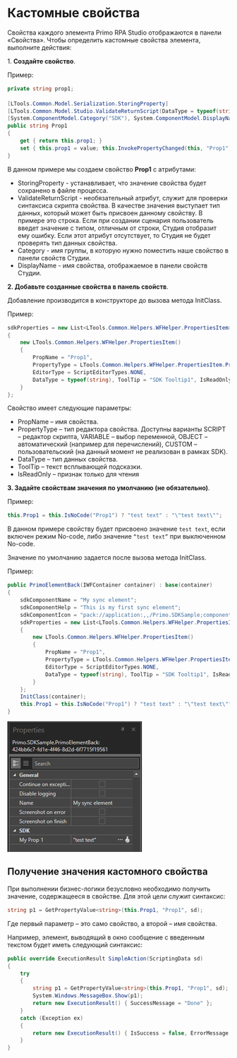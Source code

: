 # Кастомные свойства

Свойства каждого элемента Primo RPA Studio отображаются в панели «Свойства». Чтобы определить кастомные свойства элемента, выполните действия:

1\. **Создайте свойство**.

Пример:

```csharp
private string prop1;

[LTools.Common.Model.Serialization.StoringProperty]
[LTools.Common.Model.Studio.ValidateReturnScript(DataType = typeof(string))]
[System.ComponentModel.Category("SDK"), System.ComponentModel.DisplayName("My Prop 1")]
public string Prop1
{
    get { return this.prop1; }
    set { this.prop1 = value; this.InvokePropertyChanged(this, "Prop1"); }
}

```

В данном примере мы создаем свойство **Prop1** с атрибутами:

* StoringProperty - устанавливает, что значение свойства будет сохранено в файле процесса.
* ValidateReturnScript - необязательный атрибут, служит для проверки синтаксиса скрипта свойства. В качестве значения выступает тип данных, который может быть присвоен данному свойству. В примере это строка. Если при создании сценария пользователь введет значение с типом, отличным от строки, Студия отобразит ему ошибку. Если этот атрибут отсутствует, то Студия не будет проверять тип данных свойства.
* Category - имя группы, в которую нужно поместить наше свойство в панели свойств Студии.
* DisplayName - имя свойства, отображаемое в панели свойств Студии.

**2\. Добавьте созданные свойства в панель свойств**.

Добавление производится в конструкторе до вызова метода InitClass. 

Пример:

```csharp
sdkProperties = new List<LTools.Common.Helpers.WFHelper.PropertiesItem>()
{
    new LTools.Common.Helpers.WFHelper.PropertiesItem() 
    { 
        PropName = "Prop1", 
        PropertyType = LTools.Common.Helpers.WFHelper.PropertiesItem.PropertyTypes.SCRIPT, 
        EditorType = ScriptEditorTypes.NONE, 
        DataType = typeof(string), ToolTip = "SDK Tooltip1", IsReadOnly = false 
    }
};

```

Свойство имеет следующие параметры:

* PropName – имя свойства.
* PropertyType – тип редактора свойства. Доступны варианты SCRIPT – редактор скрипта, VARIABLE – выбор переменной, OBJECT – автоматический (например для перечислений), CUSTOM – пользовательский (на данный момент не реализован в рамках SDK).
* DataType – тип данных свойства.
* ToolTip – текст всплывающей подсказки.
* IsReadOnly – признак только для чтения

**3\. Задайте свойствам значения по умолчанию (не обязательно)**.

Пример:

```csharp
this.Prop1 = this.IsNoCode("Prop1") ? "test text" : "\"test text\"";
```

В данном примере свойству будет присвоено значение `test text`, если включен режим No-code, либо значение `“test text”` при выключенном No-code.

Значение по умолчанию задается после вызова метода InitClass.

Пример:

```csharp
public PrimoElementBack(IWFContainer container) : base(container)
{
    sdkComponentName = "My sync element";
    sdkComponentHelp = "This is my first sync element";
    sdkComponentIcon = "pack://application:,,/Primo.SDKSample;component/Images/sample.png";
    sdkProperties = new List<LTools.Common.Helpers.WFHelper.PropertiesItem>()
    {
        new LTools.Common.Helpers.WFHelper.PropertiesItem()
        {
            PropName = "Prop1",
            PropertyType = LTools.Common.Helpers.WFHelper.PropertiesItem.PropertyTypes.SCRIPT,
            EditorType = ScriptEditorTypes.NONE,
            DataType = typeof(string), ToolTip = "SDK Tooltip1", IsReadOnly = false
        }
    };
    InitClass(container);
    this.Prop1 = this.IsNoCode("Prop1") ? "test text" : "\"test text\"";
}

```

![](<../../../.gitbook/assets/0 (140).png>)


## Получение значения кастомного свойства

При выполнении бизнес-логики безусловно необходимо получить значение, содержащееся в свойстве. Для этой цели служит синтаксис:

```csharp
string p1 = GetPropertyValue<string>(this.Prop1, "Prop1", sd);
```

Где первый параметр – это само свойство, а второй – имя свойства.

Например, элемент, выводящий в окно сообщение с введенным текстом будет иметь следующий синтаксис:

```csharp
public override ExecutionResult SimpleAction(ScriptingData sd)
{
    try
    {
        string p1 = GetPropertyValue<string>(this.Prop1, "Prop1", sd);
        System.Windows.MessageBox.Show(p1);
        return new ExecutionResult() { SuccessMessage = "Done" };
    }
    catch (Exception ex)
    {
        return new ExecutionResult() { IsSuccess = false, ErrorMessage = ex?.Message };
    }
}

```

